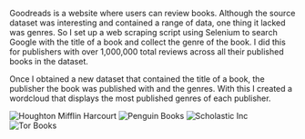 Goodreads is a website where users can review books. Although the source dataset
was interesting and contained a range of data, one thing it lacked was genres.
So I set up a web scraping script using Selenium to search Google with the title
of a book and collect the genre of the book. I did this for publishers with over 1,000,000
total reviews across all their published books in the dataset.

Once I obtained a new dataset that contained the title of a book, the publisher the book
was published with and the genres. With this I created a wordcloud that displays
the most published genres of each publisher. 

![Houghton Mifflin Harcourt](https://user-images.githubusercontent.com/84214589/167647498-2edad6f8-ec01-4b13-8698-0701f4895b64.PNG)
![Penguin Books](https://user-images.githubusercontent.com/84214589/167647505-87e68176-482b-422e-b540-ed36c4ea1d0d.PNG)
![Scholastic Inc](https://user-images.githubusercontent.com/84214589/167647509-50b657e7-d596-43cc-b3ec-5efe6f432591.PNG)
![Tor Books](https://user-images.githubusercontent.com/84214589/167647515-2d219fc8-bed3-4c37-898f-0cfabe455490.PNG)

